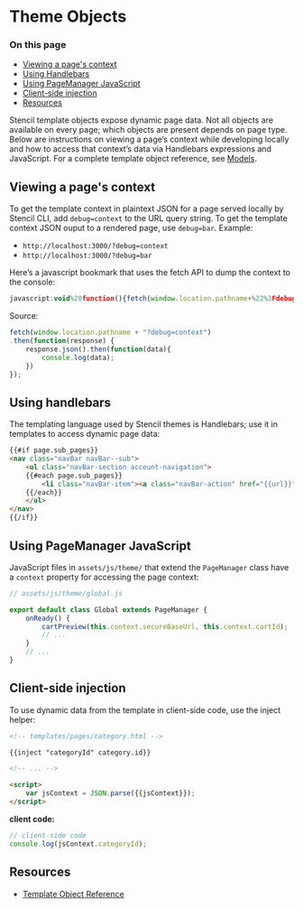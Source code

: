 # Theme Objects

<div class="otp" id="no-index">

### On this page
- [Viewing a page's context](#viewing-a-pages-context)
- [Using Handlebars](#using-handlebars)
- [Using PageManager JavaScript](#using-pagemanager-javascript)
- [Client-side injection](#client-side-injection)
- [Resources](#resources)

</div> 

Stencil template objects expose dynamic page data. Not all objects are available on every page; which objects are present depends on page type. Below are instructions on viewing a page’s context while developing locally and how to access that context’s data via Handlebars expressions and JavaScript. For a complete template object reference, see [Models](https://developer.bigcommerce.com/stencil-docs/reference-docs/global-objects-and-properties/models).

## Viewing a page's context

To get the template context in plaintext JSON for a page served locally by Stencil CLI, add `debug=context` to the URL query string. To get the template context JSON ouput to a rendered page, use `debug=bar`. Example:

* `http://localhost:3000/?debug=context`
* `http://localhost:3000/?debug=bar`

Here’s a javascript bookmark that uses the fetch API to dump the context to the console:

```js
javascript:void%20function(){fetch(window.location.pathname+%22%3Fdebug=context%22).then(function(n){n.json().then(function(n){console.log(n)})})}();
```
Source:

```js
fetch(window.location.pathname + "?debug=context")
.then(function(response) {
    response.json().then(function(data){
        console.log(data);
    })
});
```

## Using handlebars

The templating language used by Stencil themes is Handlebars; use it in templates to access dynamic page data:

```html
{{#if page.sub_pages}}
<nav class="navBar navBar--sub">
    <ul class="navBar-section account-navigation">
    {{#each page.sub_pages}}
        <li class="navBar-item"><a class="navBar-action" href="{{url}}">{{title}}</a></li>
    {{/each}}
    </ul>
</nav>
{{/if}}
```

## Using PageManager JavaScript
JavaScript files in `assets/js/theme/` that extend the `PageManager` class have a `context` property for accessing the page context:

```js
// assets/js/theme/global.js

export default class Global extends PageManager {
    onReady() {
        cartPreview(this.context.secureBaseUrl, this.context.cartId);
        // ...
    }
    // ...
}
```

## Client-side injection

To use dynamic data from the template in client-side code, use the inject helper:

```html
<!-- templates/pages/category.html -->

{{inject "categoryId" category.id}}

<!-- ... -->

<script>
    var jsContext = JSON.parse({{jsContext}});
</script>
```
**client code:**

```js
// client-side code
console.log(jsContext.categoryId);
```

## Resources
* [Template Object Reference](https://developer.bigcommerce.com/theme-objects)
